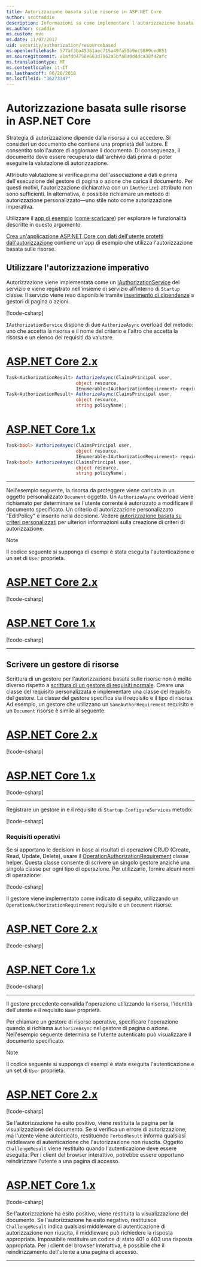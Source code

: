 ```yaml
---
title: Autorizzazione basata sulle risorse in ASP.NET Core
author: scottaddie
description: Informazioni su come implementare l'autorizzazione basata sulle risorse in un'applicazione ASP.NET di base quando un attributo Authorize non sono sufficienti.
ms.author: scaddie
ms.custom: mvc
ms.date: 11/07/2017
uid: security/authorization/resourcebased
ms.openlocfilehash: 577af3ba45361aec715a49fa59b9ec9869ced851
ms.sourcegitcommit: a1afd04758e663d7062a5bfa8a0d4dca38f42afc
ms.translationtype: MT
ms.contentlocale: it-IT
ms.lasthandoff: 06/20/2018
ms.locfileid: "36273347"
---
```

# <a name="resource-based-authorization-in-aspnet-core"></a>Autorizzazione basata sulle risorse in ASP.NET Core

Strategia di autorizzazione dipende dalla risorsa a cui accedere. Si consideri un documento che contiene una proprietà dell'autore. È consentito solo l'autore di aggiornare il documento. Di conseguenza, il documento deve essere recuperato dall'archivio dati prima di poter eseguire la valutazione di autorizzazione.

Attributo valutazione si verifica prima dell'associazione a dati e prima dell'esecuzione del gestore di pagina o azione che carica il documento. Per questi motivi, l'autorizzazione dichiarativa con un `[Authorize]` attributo non sono sufficienti. In alternativa, è possibile richiamare un metodo di autorizzazione personalizzato&mdash;uno stile noto come autorizzazione imperativa.

Utilizzare il [app di esempio](https://github.com/aspnet/Docs/tree/master/aspnetcore/security/authorization/resourcebased/samples) ([come scaricare](xref:tutorials/index#how-to-download-a-sample)) per esplorare le funzionalità descritte in questo argomento.

[Crea un'applicazione ASP.NET Core con dati dell'utente protetti dall'autorizzazione](xref:security/authorization/secure-data) contiene un'app di esempio che utilizza l'autorizzazione basata sulle risorse.

## <a name="use-imperative-authorization"></a>Utilizzare l'autorizzazione imperativo

Autorizzazione viene implementata come un [IAuthorizationService](/dotnet/api/microsoft.aspnetcore.authorization.iauthorizationservice) del servizio e viene registrato nell'insieme di servizio all'interno di `Startup` classe. Il servizio viene reso disponibile tramite [inserimento di dipendenze](xref:fundamentals/dependency-injection#fundamentals-dependency-injection) a gestori di pagina o azioni.

[!code-csharp[](resourcebased/samples/ResourceBasedAuthApp2/Controllers/DocumentController.cs?name=snippet_IAuthServiceDI&highlight=6)]

`IAuthorizationService` dispone di due `AuthorizeAsync` overload del metodo: uno che accetta la risorsa e il nome del criterio e l'altro che accetta la risorsa e un elenco dei requisiti da valutare.

# <a name="aspnet-core-2xtabaspnetcore2x"></a>[ASP.NET Core 2.x](#tab/aspnetcore2x)

```csharp
Task<AuthorizationResult> AuthorizeAsync(ClaimsPrincipal user,
                          object resource,
                          IEnumerable<IAuthorizationRequirement> requirements);
Task<AuthorizationResult> AuthorizeAsync(ClaimsPrincipal user,
                          object resource,
                          string policyName);
```

# <a name="aspnet-core-1xtabaspnetcore1x"></a>[ASP.NET Core 1.x](#tab/aspnetcore1x)

```csharp
Task<bool> AuthorizeAsync(ClaimsPrincipal user,
                          object resource,
                          IEnumerable<IAuthorizationRequirement> requirements);
Task<bool> AuthorizeAsync(ClaimsPrincipal user,
                          object resource,
                          string policyName);
```

---

<a name="security-authorization-resource-based-imperative"></a>

Nell'esempio seguente, la risorsa da proteggere viene caricata in un oggetto personalizzato `Document` oggetto. Un `AuthorizeAsync` overload viene richiamato per determinare se l'utente corrente è autorizzato a modificare il documento specificato. Un criterio di autorizzazione personalizzato "EditPolicy" è inserito nella decisione. Vedere [autorizzazione basata su criteri personalizzati](xref:security/authorization/policies) per ulteriori informazioni sulla creazione di criteri di autorizzazione.

> [!NOTE]
> Il codice seguente si supponga di esempi è stata eseguita l'autenticazione e un set di `User` proprietà.

# <a name="aspnet-core-2xtabaspnetcore2x"></a>[ASP.NET Core 2.x](#tab/aspnetcore2x/)

[!code-csharp[](resourcebased/samples/ResourceBasedAuthApp2/Pages/Document/Edit.cshtml.cs?name=snippet_DocumentEditHandler)]

# <a name="aspnet-core-1xtabaspnetcore1x"></a>[ASP.NET Core 1.x](#tab/aspnetcore1x/)

[!code-csharp[](resourcebased/samples/ResourceBasedAuthApp1/Controllers/DocumentController.cs?name=snippet_DocumentEditAction)]

---

## <a name="write-a-resource-based-handler"></a>Scrivere un gestore di risorse

Scrittura di un gestore per l'autorizzazione basata sulle risorse non è molto diverso rispetto a [scrittura di un gestore di requisiti normale](xref:security/authorization/policies#security-authorization-policies-based-authorization-handler). Creare una classe del requisito personalizzata e implementare una classe del requisito del gestore. La classe del gestore specifica sia il requisito e il tipo di risorsa. Ad esempio, un gestore che utilizzano un `SameAuthorRequirement` requisito e un `Document` risorse è simile al seguente:

# <a name="aspnet-core-2xtabaspnetcore2x"></a>[ASP.NET Core 2.x](#tab/aspnetcore2x/)

[!code-csharp[](resourcebased/samples/ResourceBasedAuthApp2/Services/DocumentAuthorizationHandler.cs?name=snippet_HandlerAndRequirement)]

# <a name="aspnet-core-1xtabaspnetcore1x"></a>[ASP.NET Core 1.x](#tab/aspnetcore1x/)

[!code-csharp[](resourcebased/samples/ResourceBasedAuthApp1/Services/DocumentAuthorizationHandler.cs?name=snippet_HandlerAndRequirement)]

---

Registrare un gestore in e il requisito di `Startup.ConfigureServices` metodo:

[!code-csharp[](resourcebased/samples/ResourceBasedAuthApp2/Startup.cs?name=snippet_ConfigureServicesSample&highlight=3-7,9)]

### <a name="operational-requirements"></a>Requisiti operativi

Se si apportano le decisioni in base ai risultati di operazioni CRUD (Create, Read, Update, Delete), usare il [OperationAuthorizationRequirement](/dotnet/api/microsoft.aspnetcore.authorization.infrastructure.operationauthorizationrequirement) classe helper. Questa classe consente di scrivere un singolo gestore anziché una singola classe per ogni tipo di operazione. Per utilizzarlo, fornire alcuni nomi di operazione:

[!code-csharp[](resourcebased/samples/ResourceBasedAuthApp2/Services/DocumentAuthorizationCrudHandler.cs?name=snippet_OperationsClass)]

Il gestore viene implementato come indicato di seguito, utilizzando un `OperationAuthorizationRequirement` requisito e un `Document` risorse:

# <a name="aspnet-core-2xtabaspnetcore2x"></a>[ASP.NET Core 2.x](#tab/aspnetcore2x/)

[!code-csharp[](resourcebased/samples/ResourceBasedAuthApp2/Services/DocumentAuthorizationCrudHandler.cs?name=snippet_Handler)]

# <a name="aspnet-core-1xtabaspnetcore1x"></a>[ASP.NET Core 1.x](#tab/aspnetcore1x/)

[!code-csharp[](resourcebased/samples/ResourceBasedAuthApp1/Services/DocumentAuthorizationCrudHandler.cs?name=snippet_Handler)]

---

Il gestore precedente convalida l'operazione utilizzando la risorsa, l'identità dell'utente e il requisito `Name` proprietà.

Per chiamare un gestore di risorse operative, specificare l'operazione quando si richiama `AuthorizeAsync` nel gestore di pagina o azione. Nell'esempio seguente determina se l'utente autenticato può visualizzare il documento specificato.

> [!NOTE]
> Il codice seguente si supponga di esempi è stata eseguita l'autenticazione e un set di `User` proprietà.

# <a name="aspnet-core-2xtabaspnetcore2x"></a>[ASP.NET Core 2.x](#tab/aspnetcore2x/)

[!code-csharp[](resourcebased/samples/ResourceBasedAuthApp2/Pages/Document/View.cshtml.cs?name=snippet_DocumentViewHandler&highlight=10-11)]

Se l'autorizzazione ha esito positivo, viene restituita la pagina per la visualizzazione del documento. Se si verifica un errore di autorizzazione, ma l'utente viene autenticato, restituendo `ForbidResult` informa qualsiasi middleware di autenticazione che l'autorizzazione non riuscita. Oggetto `ChallengeResult` viene restituito quando l'autenticazione deve essere eseguita. Per i client del browser interattivo, potrebbe essere opportuno reindirizzare l'utente a una pagina di accesso.

# <a name="aspnet-core-1xtabaspnetcore1x"></a>[ASP.NET Core 1.x](#tab/aspnetcore1x/)

[!code-csharp[](resourcebased/samples/ResourceBasedAuthApp1/Controllers/DocumentController.cs?name=snippet_DocumentViewAction&highlight=11-12)]

Se l'autorizzazione ha esito positivo, viene restituita la visualizzazione del documento. Se l'autorizzazione ha esito negativo, restituisce `ChallengeResult` indica qualsiasi middleware di autenticazione di autorizzazione non riuscita, il middleware può richiedere la risposta appropriata. Impossibile restituire un codice di stato 401 o 403 una risposta appropriata. Per i client del browser interattiva, è possibile che il reindirizzamento dell'utente a una pagina di accesso.

---
